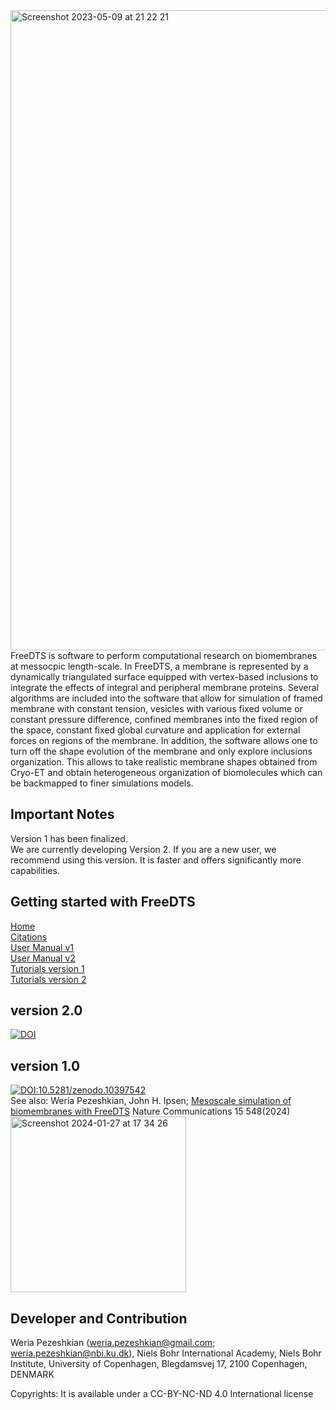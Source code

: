 <img width="1024" alt="Screenshot 2023-05-09 at 21 22 21" src="https://github.com/weria-pezeshkian/FreeDTS/assets/47776510/7b7e05a3-3d75-4ec0-b087-ef8569aacb79">
FreeDTS is software to perform computational research on biomembranes at messocpic length-scale. In FreeDTS, a membrane is represented by a dynamically triangulated surface equipped with vertex-based inclusions to integrate the effects of integral and peripheral membrane proteins. Several algorithms are included into the software that allow for simulation of framed membrane with constant tension, vesicles with various fixed volume or constant pressure difference, confined membranes into the fixed region of the space, constant fixed global curvature and application for external forces on regions of the membrane. In addition, the software allows one to turn off the shape evolution of the membrane and only explore inclusions organization. This allows to take realistic membrane shapes obtained from Cryo-ET and obtain heterogeneous organization of biomolecules which can be backmapped to finer simulations models. 

## Important Notes
Version 1 has been finalized.  
We are currently developing Version 2. If you are a new user, we recommend using this version. It is faster and offers significantly more capabilities.
## Getting started with FreeDTS 
[Home](https://github.com/weria-pezeshkian/FreeDTS/wiki) \
[Citations](https://github.com/weria-pezeshkian/FreeDTS/wiki/Citations) \
[User Manual v1](https://github.com/weria-pezeshkian/FreeDTS/wiki/User-Manual-for-version-1) \
[User Manual v2](https://github.com/weria-pezeshkian/FreeDTS/wiki/User-Manual-for-version-2) \
[Tutorials version 1](https://github.com/weria-pezeshkian/FreeDTS/wiki/Tutorials-with-version-1)  \
[Tutorials version 2](https://github.com/weria-pezeshkian/FreeDTS/wiki/Workshop-2024) 

## version 2.0
[![DOI](https://zenodo.org/badge/DOI/10.5281/zenodo.14278901.svg)](https://doi.org/10.5281/zenodo.14278901)


## version 1.0
[![DOI:10.5281/zenodo.10397542](https://zenodo.org/badge/DOI/10.5281/zenodo.10397542.svg)](https://doi.org/10.5281/zenodo.10397542)\
See also:
Weria Pezeshkian, John H. Ipsen;
[Mesoscale simulation of biomembranes with FreeDTS](https://www.nature.com/articles/s41467-024-44819-w)
Nature Communications 15 548(2024) \
<img width="281" alt="Screenshot 2024-01-27 at 17 34 26" src="https://github.com/weria-pezeshkian/FreeDTS/assets/47776510/123c34a5-2994-4788-8320-752ac24ed2fb">


## Developer and Contribution 
Weria Pezeshkian (weria.pezeshkian@gmail.com; weria.pezeshkian@nbi.ku.dk),
Niels Bohr International Academy, 
Niels Bohr Institute, 
University of Copenhagen, 
Blegdamsvej 17, 2100 Copenhagen, DENMARK

Copyrights: It is available under a CC-BY-NC-ND 4.0 International license
